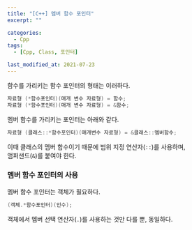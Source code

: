 ```yaml
---
title: "[C++] 멤버 함수 포인터"
excerpt: ""

categories:
  - Cpp
tags:
  - [Cpp, Class, 포인터]

last_modified_at: 2021-07-23
---
```


함수를 가리키는 함수 포인터의 형태는 이러하다.

```cpp
자료형 (*함수포인터)(매개 변수 자료형) = 함수;
자료형 (*함수포인터)(매개 변수 자료형) = &함수;
```

멤버 함수를 가리키는 포인터는 아래와 같다.

```cpp
자료형 (클래스::*함수포인터)(매개변수 자료형) = &클래스::멤버함수;
```

이때 클래스의 멤버 함수이기 때문에 범위 지정 연산자(`::`)를 사용하며,   
앰퍼샌드(`&`)를 붙여야 한다.

### 멤버 함수 포인터의 사용

멤버 함수 포인터는 객체가 필요하다.

```cpp
(객체.*함수포인터)(인수);
```

객체에서 멤버 선택 연산자(`.`)를 사용하는 것만 다를 뿐, 동일하다.